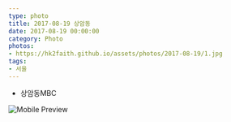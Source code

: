 ```yaml
---
type: photo
title: 2017-08-19 상암동
date: 2017-08-19 00:00:00
category: Photo
photos:
- https://hk2faith.github.io/assets/photos/2017-08-19/1.jpg
tags:
- 서울
---
```


* 상암동MBC

![Mobile Preview](https://hk2faith.github.io/assets/photos/2017-08-19/2.jpg)